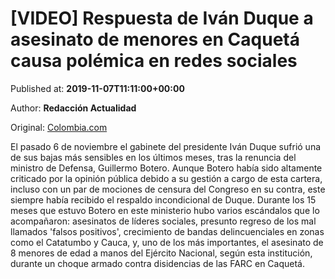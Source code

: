 
# [VIDEO] Respuesta de Iván Duque a asesinato de menores en Caquetá causa polémica en redes sociales

Published at: **2019-11-07T11:11:00+00:00**

Author: **Redacción Actualidad**

Original: [Colombia.com](https://www.colombia.com/actualidad/politica/respuesta-ivan-duque-asesinato-ninos-caqueta-246757)

El pasado 6 de noviembre el gabinete del presidente Iván Duque sufrió una de sus bajas más sensibles en los últimos meses, tras la renuncia del ministro de Defensa, Guillermo Botero. Aunque Botero había sido altamente criticado por la opinión pública debido a su gestión a cargo de esta cartera, incluso con un par de mociones de censura del Congreso en su contra, este siempre había recibido el respaldo incondicional de Duque.
Durante los 15 meses que estuvo Botero en este ministerio hubo varios escándalos que lo acompañaron: asesinatos de líderes sociales, presunto regreso de los mal llamados 'falsos positivos', crecimiento de bandas delincuenciales en zonas como el Catatumbo y Cauca, y, uno de los más importantes, el asesinato de 8 menores de edad a manos del Ejército Nacional, según esta institución, durante un choque armado contra disidencias de las FARC en Caquetá.

